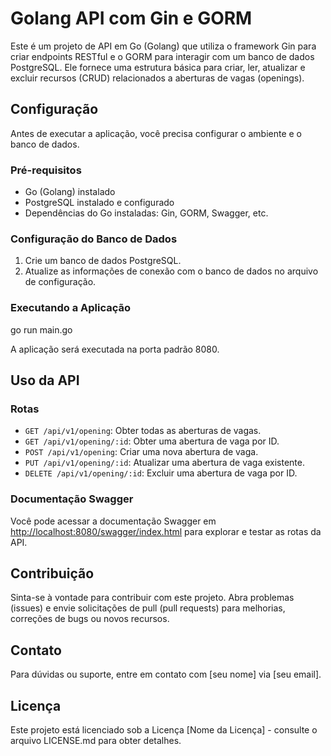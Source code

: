 # Golang API com Gin e GORM

Este é um projeto de API em Go (Golang) que utiliza o framework Gin para criar endpoints RESTful e o GORM para interagir com um banco de dados PostgreSQL. Ele fornece uma estrutura básica para criar, ler, atualizar e excluir recursos (CRUD) relacionados a aberturas de vagas (openings).

## Configuração

Antes de executar a aplicação, você precisa configurar o ambiente e o banco de dados.

### Pré-requisitos

- Go (Golang) instalado
- PostgreSQL instalado e configurado
- Dependências do Go instaladas: Gin, GORM, Swagger, etc.

### Configuração do Banco de Dados

1. Crie um banco de dados PostgreSQL.
2. Atualize as informações de conexão com o banco de dados no arquivo de configuração.

### Executando a Aplicação

  go run main.go
  
  A aplicação será executada na porta padrão 8080.


## Uso da API

### Rotas

- `GET /api/v1/opening`: Obter todas as aberturas de vagas.
- `GET /api/v1/opening/:id`: Obter uma abertura de vaga por ID.
- `POST /api/v1/opening`: Criar uma nova abertura de vaga.
- `PUT /api/v1/opening/:id`: Atualizar uma abertura de vaga existente.
- `DELETE /api/v1/opening/:id`: Excluir uma abertura de vaga por ID.

### Documentação Swagger

Você pode acessar a documentação Swagger em [http://localhost:8080/swagger/index.html](http://localhost:8080/swagger/index.html) para explorar e testar as rotas da API.

## Contribuição

Sinta-se à vontade para contribuir com este projeto. Abra problemas (issues) e envie solicitações de pull (pull requests) para melhorias, correções de bugs ou novos recursos.

## Contato

Para dúvidas ou suporte, entre em contato com [seu nome] via [seu email].

## Licença

Este projeto está licenciado sob a Licença [Nome da Licença] - consulte o arquivo LICENSE.md para obter detalhes.

